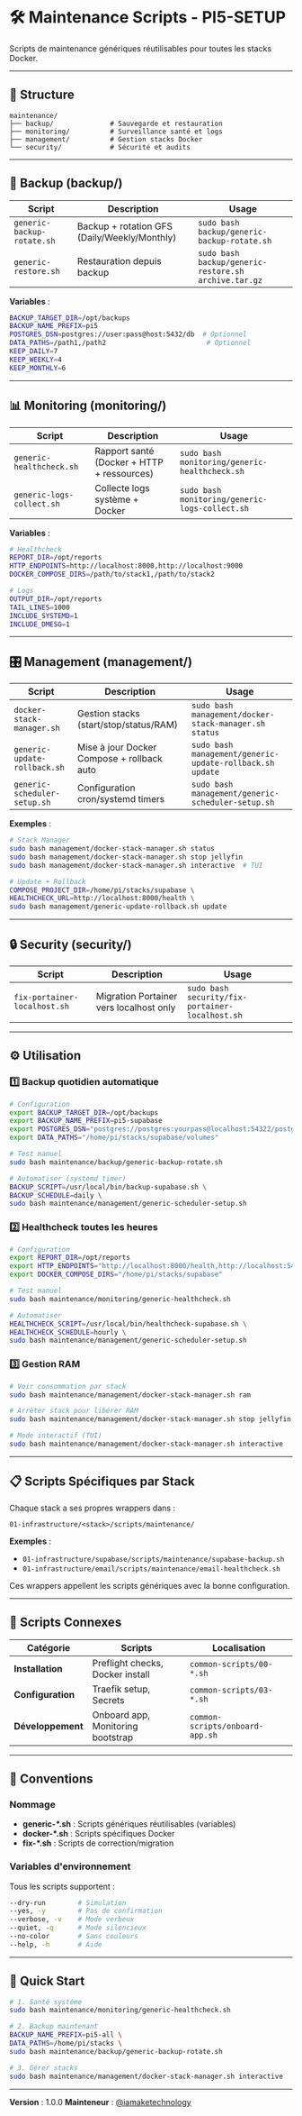 # 🛠️ Maintenance Scripts - PI5-SETUP

Scripts de maintenance génériques réutilisables pour toutes les stacks Docker.

---

## 📂 Structure

```
maintenance/
├── backup/              # Sauvegarde et restauration
├── monitoring/          # Surveillance santé et logs
├── management/          # Gestion stacks Docker
└── security/            # Sécurité et audits
```

---

## 🔄 Backup (backup/)

| Script | Description | Usage |
|--------|-------------|-------|
| `generic-backup-rotate.sh` | Backup + rotation GFS (Daily/Weekly/Monthly) | `sudo bash backup/generic-backup-rotate.sh` |
| `generic-restore.sh` | Restauration depuis backup | `sudo bash backup/generic-restore.sh archive.tar.gz` |

**Variables** :
```bash
BACKUP_TARGET_DIR=/opt/backups
BACKUP_NAME_PREFIX=pi5
POSTGRES_DSN=postgres://user:pass@host:5432/db  # Optionnel
DATA_PATHS=/path1,/path2                         # Optionnel
KEEP_DAILY=7
KEEP_WEEKLY=4
KEEP_MONTHLY=6
```

---

## 📊 Monitoring (monitoring/)

| Script | Description | Usage |
|--------|-------------|-------|
| `generic-healthcheck.sh` | Rapport santé (Docker + HTTP + ressources) | `sudo bash monitoring/generic-healthcheck.sh` |
| `generic-logs-collect.sh` | Collecte logs système + Docker | `sudo bash monitoring/generic-logs-collect.sh` |

**Variables** :
```bash
# Healthcheck
REPORT_DIR=/opt/reports
HTTP_ENDPOINTS=http://localhost:8000,http://localhost:9000
DOCKER_COMPOSE_DIRS=/path/to/stack1,/path/to/stack2

# Logs
OUTPUT_DIR=/opt/reports
TAIL_LINES=1000
INCLUDE_SYSTEMD=1
INCLUDE_DMESG=1
```

---

## 🎛️ Management (management/)

| Script | Description | Usage |
|--------|-------------|-------|
| `docker-stack-manager.sh` | Gestion stacks (start/stop/status/RAM) | `sudo bash management/docker-stack-manager.sh status` |
| `generic-update-rollback.sh` | Mise à jour Docker Compose + rollback auto | `sudo bash management/generic-update-rollback.sh update` |
| `generic-scheduler-setup.sh` | Configuration cron/systemd timers | `sudo bash management/generic-scheduler-setup.sh` |

**Exemples** :
```bash
# Stack Manager
sudo bash management/docker-stack-manager.sh status
sudo bash management/docker-stack-manager.sh stop jellyfin
sudo bash management/docker-stack-manager.sh interactive  # TUI

# Update + Rollback
COMPOSE_PROJECT_DIR=/home/pi/stacks/supabase \
HEALTHCHECK_URL=http://localhost:8000/health \
sudo bash management/generic-update-rollback.sh update
```

---

## 🔒 Security (security/)

| Script | Description | Usage |
|--------|-------------|-------|
| `fix-portainer-localhost.sh` | Migration Portainer vers localhost only | `sudo bash security/fix-portainer-localhost.sh` |

---

## ⚙️ Utilisation

### 1️⃣ Backup quotidien automatique

```bash
# Configuration
export BACKUP_TARGET_DIR=/opt/backups
export BACKUP_NAME_PREFIX=pi5-supabase
export POSTGRES_DSN="postgres://postgres:yourpass@localhost:54322/postgres"
export DATA_PATHS="/home/pi/stacks/supabase/volumes"

# Test manuel
sudo bash maintenance/backup/generic-backup-rotate.sh

# Automatiser (systemd timer)
BACKUP_SCRIPT=/usr/local/bin/backup-supabase.sh \
BACKUP_SCHEDULE=daily \
sudo bash maintenance/management/generic-scheduler-setup.sh
```

### 2️⃣ Healthcheck toutes les heures

```bash
# Configuration
export REPORT_DIR=/opt/reports
export HTTP_ENDPOINTS="http://localhost:8000/health,http://localhost:54323/status"
export DOCKER_COMPOSE_DIRS="/home/pi/stacks/supabase"

# Test manuel
sudo bash maintenance/monitoring/generic-healthcheck.sh

# Automatiser
HEALTHCHECK_SCRIPT=/usr/local/bin/healthcheck-supabase.sh \
HEALTHCHECK_SCHEDULE=hourly \
sudo bash maintenance/management/generic-scheduler-setup.sh
```

### 3️⃣ Gestion RAM

```bash
# Voir consommation par stack
sudo bash maintenance/management/docker-stack-manager.sh ram

# Arrêter stack pour libérer RAM
sudo bash maintenance/management/docker-stack-manager.sh stop jellyfin

# Mode interactif (TUI)
sudo bash maintenance/management/docker-stack-manager.sh interactive
```

---

## 📋 Scripts Spécifiques par Stack

Chaque stack a ses propres wrappers dans :
```
01-infrastructure/<stack>/scripts/maintenance/
```

**Exemples** :
- `01-infrastructure/supabase/scripts/maintenance/supabase-backup.sh`
- `01-infrastructure/email/scripts/maintenance/email-healthcheck.sh`

Ces wrappers appellent les scripts génériques avec la bonne configuration.

---

## 🔗 Scripts Connexes

| Catégorie | Scripts | Localisation |
|-----------|---------|--------------|
| **Installation** | Preflight checks, Docker install | `common-scripts/00-*.sh` |
| **Configuration** | Traefik setup, Secrets | `common-scripts/03-*.sh` |
| **Développement** | Onboard app, Monitoring bootstrap | `common-scripts/onboard-app.sh` |

---

## 📝 Conventions

### Nommage
- **generic-*.sh** : Scripts génériques réutilisables (variables)
- **docker-*.sh** : Scripts spécifiques Docker
- **fix-*.sh** : Scripts de correction/migration

### Variables d'environnement
Tous les scripts supportent :
```bash
--dry-run        # Simulation
--yes, -y        # Pas de confirmation
--verbose, -v    # Mode verbeux
--quiet, -q      # Mode silencieux
--no-color       # Sans couleurs
--help, -h       # Aide
```

---

## 🚀 Quick Start

```bash
# 1. Santé système
sudo bash maintenance/monitoring/generic-healthcheck.sh

# 2. Backup maintenant
BACKUP_NAME_PREFIX=pi5-all \
DATA_PATHS=/home/pi/stacks \
sudo bash maintenance/backup/generic-backup-rotate.sh

# 3. Gérer stacks
sudo bash maintenance/management/docker-stack-manager.sh interactive
```

---

**Version** : 1.0.0
**Mainteneur** : [@iamaketechnology](https://github.com/iamaketechnology)
